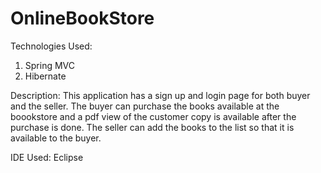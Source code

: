 # OnlineBookStore

Technologies Used:
1. Spring MVC
2. Hibernate

Description: 
 This application has a sign up and login page for both buyer and the seller. 
 The buyer can purchase the books available at the boookstore and a pdf view of the customer copy is available after the purchase is done.
 The seller can add the books to the list so that it is available to the buyer.
 
 IDE Used: Eclipse
